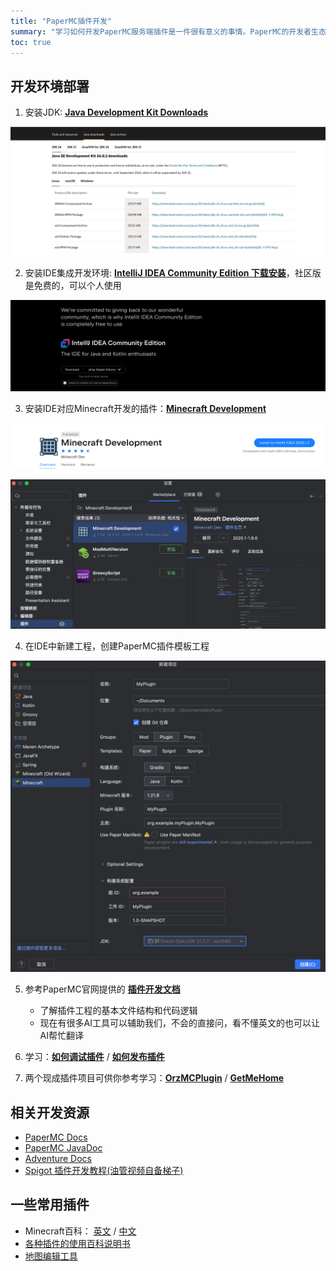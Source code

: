 ```yaml
---
title: "PaperMC插件开发"
summary: "学习如何开发PaperMC服务端插件是一件很有意义的事情。PaperMC的开发者生态很完善，提供了一个比较好用的插件市场，我们自己开发的插件也可以比较容易的发布到插件市场上，供其它玩家使用。本文教你如何开始开发PaperMC的服务端插件。"
toc: true
---
```


## 开发环境部署

1. 安装JDK: **[Java Development Kit Downloads](https://www.oracle.com/java/technologies/javase-downloads.html)**

![](/images/dev/plugin/ide/jdk_download.png)

2. 安装IDE集成开发环境: **[IntelliJ IDEA Community Edition 下载安装](https://www.jetbrains.com/idea/download)**，社区版是免费的，可以个人使用

![](/images/dev/plugin/ide/IntelliJ_IDEA_CE.png)

3. 安装IDE对应Minecraft开发的插件：**[Minecraft Development](https://plugins.jetbrains.com/plugin/8327-minecraft-development)**

![](/images/dev/plugin/ide/minecraft_development.png)

![](/images/dev/plugin/ide/papermc_plugin_dev_IDEA_plugin_install.png)

4. 在IDE中新建工程，创建PaperMC插件模板工程

![](/images/dev/plugin/ide/create_plugin.png)

5. 参考PaperMC官网提供的 **[插件开发文档](https://docs.papermc.io/paper/dev/project-setup/)**
    - 了解插件工程的基本文件结构和代码逻辑
    - 现在有很多AI工具可以辅助我们，不会的直接问，看不懂英文的也可以让AI帮忙翻译

6. 学习：**[如何调试插件](https://docs.papermc.io/paper/dev/debugging/)** / **[如何发布插件](https://docs.papermc.io/misc/hangar-publishing/)**
7. 两个现成插件项目可供你参考学习：**[OrzMCPlugin](https://github.com/OrzGeeker/OrzMCPlugin.git)** / **[GetMeHome](https://github.com/wangzhizhou/GetMeHome.git)**

## 相关开发资源

- [PaperMC Docs](https://docs.papermc.io/)
- [PaperMC JavaDoc](https://papermc.io/javadocs)
- [Adventure Docs](https://docs.advntr.dev/)
- [Spigot 插件开发教程(油管视频自备梯子)](https://youtube.com/playlist?list=PLfu_Bpi_zcDNEKmR82hnbv9UxQ16nUBF7)

## 一些常用插件
- Minecraft百科： [英文](https://minecraft.fandom.com/wiki/Minecraft_Wiki) / [中文](https://minecraft.fandom.com/zh/wiki/Minecraft_Wiki)
- [各种插件的使用百科说明书](https://mineplugin.org/)
- [地图编辑工具](https://github.com/Querz/mcaselector)